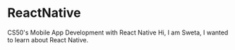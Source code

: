 # ReactNative
CS50's Mobile App Development with React Native
Hi, I am Sweta, I wanted to learn about React Native.
